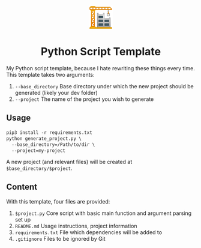<p align="center">
  <a href="https://github.com/teddywilson/python-script-template">
    <img alt="Crane" src="crane.png" width=64 />
  </a>
</p>
<h1 align="center">
  Python Script Template
</h1>

My Python script template, because I hate rewriting these things every time. This template takes two arguments:
1. `--base_directory` Base directory under which the new project should be generated (likely your dev folder)
2. `--project` The name of the project you wish to generate

## Usage
```
pip3 install -r requirements.txt
python generate_project.py \
  --base_directory=/Path/to/dir \
  --project=my-project
```

A new project (and relevant files) will be created at `$base_directory/$project`.

## Content
With this template, four files are provided:
1. `$project.py` Core script with basic main function and argument parsing set up
2. `README.md` Usage instructions, project information
3. `requirements.txt` File which dependencies will be added to
4. `.gitignore` Files to be ignored by Git

